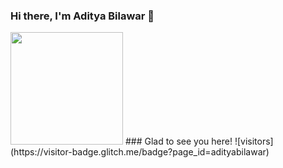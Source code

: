 ### Hi there, I'm Aditya Bilawar 👋
<img height="180em" src="https://github-readme-stats.vercel.app/api?username=adityabilawar&show_icons=true&hide_border=true&&count_private=true&include_all_commits=true" />
### Glad to see you here! ![visitors](https://visitor-badge.glitch.me/badge?page_id=adityabilawar)
